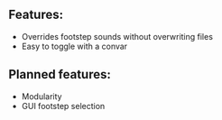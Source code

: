 ## Features:
- Overrides footstep sounds without overwriting files
- Easy to toggle with a convar

## Planned features:
- Modularity
- GUI footstep selection
